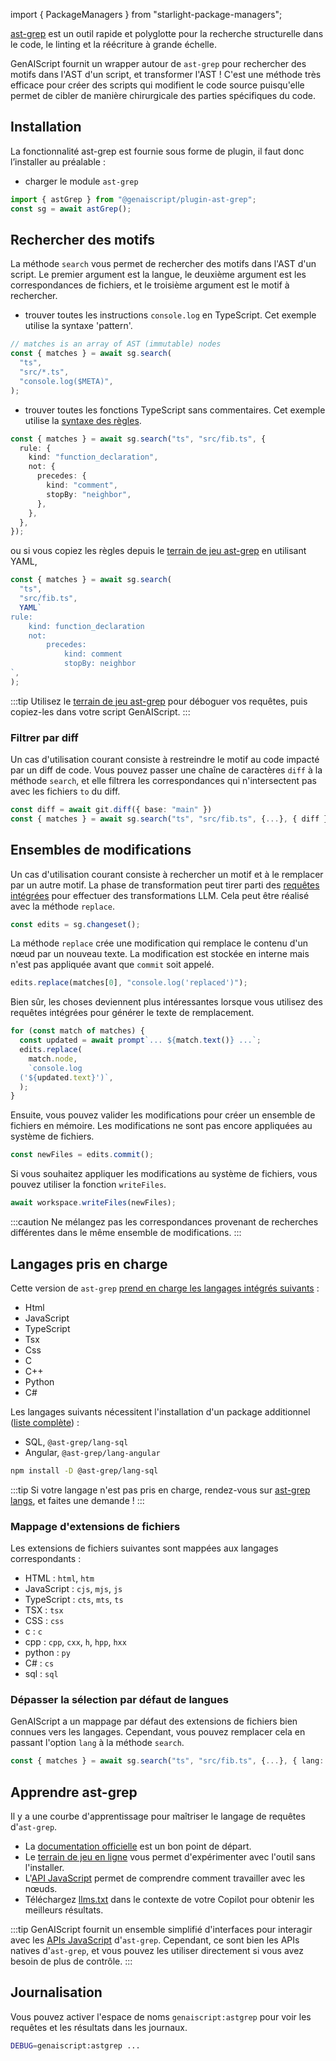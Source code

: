 import { PackageManagers } from "starlight-package-managers";

[ast-grep](https://ast-grep.github.io/) est un outil rapide et polyglotte pour la recherche structurelle dans le code, le linting et la réécriture à grande échelle.

GenAIScript fournit un wrapper autour de `ast-grep` pour rechercher des motifs dans l'AST d'un script,
et transformer l'AST ! C'est une méthode très efficace pour créer des scripts qui modifient le code source puisqu'elle permet
de cibler de manière chirurgicale des parties spécifiques du code.

## Installation

La fonctionnalité ast-grep est fournie sous forme de plugin, il faut donc l’installer au préalable :

<PackageManagers pkg="@genaiscript/plugin-ast-grep" />

* charger le module `ast-grep`

```ts
import { astGrep } from "@genaiscript/plugin-ast-grep";
const sg = await astGrep();
```

## Rechercher des motifs

La méthode `search` vous permet de rechercher des motifs dans l'AST d'un script.
Le premier argument est la langue, le deuxième argument est les correspondances de fichiers, et le troisième argument est le motif à rechercher.

* trouver toutes les instructions `console.log` en TypeScript. Cet exemple utilise la syntaxe 'pattern'.

```ts
// matches is an array of AST (immutable) nodes
const { matches } = await sg.search(
  "ts",
  "src/*.ts",
  "console.log($META)",
);
```

* trouver toutes les fonctions TypeScript sans commentaires. Cet exemple utilise la [syntaxe des règles](https://ast-grep.github.io/reference/rule.html).

```ts
const { matches } = await sg.search("ts", "src/fib.ts", {
  rule: {
    kind: "function_declaration",
    not: {
      precedes: {
        kind: "comment",
        stopBy: "neighbor",
      },
    },
  },
});
```

ou si vous copiez les règles depuis le [terrain de jeu ast-grep](https://ast-grep.github.io/playground.html) en utilisant YAML,

```ts
const { matches } = await sg.search(
  "ts",
  "src/fib.ts",
  YAML`
rule:
    kind: function_declaration
    not:
        precedes: 
            kind: comment
            stopBy: neighbor
`,
);
```

:::tip
Utilisez le [terrain de jeu ast-grep](https://ast-grep.github.io/playground.html) pour déboguer vos requêtes,
puis copiez-les dans votre script GenAIScript.
:::

### Filtrer par diff

Un cas d'utilisation courant consiste à restreindre le motif au code impacté par un diff de code.
Vous pouvez passer une chaîne de caractères `diff` à la méthode `search`, et elle filtrera les correspondances
qui n'intersectent pas avec les fichiers `to` du diff.

```ts "{ diff }" wrap
const diff = await git.diff({ base: "main" })
const { matches } = await sg.search("ts", "src/fib.ts", {...}, { diff })
```

## Ensembles de modifications

Un cas d'utilisation courant consiste à rechercher un motif et à le remplacer par un autre motif. La phase de transformation peut tirer parti des
[requêtes intégrées](../../../reference/reference/scripts/inline-prompts/) pour effectuer des transformations LLM.
Cela peut être réalisé avec la méthode `replace`.

```js
const edits = sg.changeset();
```

La méthode `replace` crée une modification qui remplace le contenu d'un nœud par un nouveau texte.
La modification est stockée en interne mais n'est pas appliquée avant que `commit` soit appelé.

```js
edits.replace(matches[0], "console.log('replaced')");
```

Bien sûr, les choses deviennent plus intéressantes lorsque vous utilisez des requêtes intégrées pour générer le texte de remplacement.

```js wrap
for (const match of matches) {
  const updated = await prompt`... ${match.text()} ...`;
  edits.replace(
    match.node,
    `console.log
  ('${updated.text}')`,
  );
}
```

Ensuite, vous pouvez valider les modifications pour créer un ensemble de fichiers en mémoire. Les modifications ne sont pas encore appliquées
au système de fichiers.

```js
const newFiles = edits.commit();
```

Si vous souhaitez appliquer les modifications au système de fichiers, vous pouvez utiliser la fonction `writeFiles`.

```js
await workspace.writeFiles(newFiles);
```

:::caution
Ne mélangez pas les correspondances provenant de recherches différentes dans le même ensemble de modifications.
:::

## Langages pris en charge

Cette version de `ast-grep` [prend en charge les langages intégrés suivants](https://ast-grep.github.io/reference/api.html#supported-languages) :

* Html
* JavaScript
* TypeScript
* Tsx
* Css
* C
* C++
* Python
* C#

Les langages suivants nécessitent l'installation d'un package additionnel ([liste complète](https://www.npmjs.com/search?q=keywords\:ast-grep-lang)) :

* SQL, `@ast-grep/lang-sql`
* Angular, `@ast-grep/lang-angular`

```sh
npm install -D @ast-grep/lang-sql
```

:::tip
Si votre langage n'est pas pris en charge, rendez-vous sur [ast-grep langs](https://github.com/ast-grep/langs/issues), et faites une demande !
:::

### Mappage d'extensions de fichiers

Les extensions de fichiers suivantes sont mappées aux langages correspondants :

* HTML : `html`, `htm`
* JavaScript : `cjs`, `mjs`, `js`
* TypeScript : `cts`, `mts`, `ts`
* TSX : `tsx`
* CSS : `css`
* c : `c`
* cpp : `cpp`, `cxx`, `h`, `hpp`, `hxx`
* python : `py`
* C# : `cs`
* sql : `sql`

### Dépasser la sélection par défaut de langues

GenAIScript a un mappage par défaut des extensions de fichiers bien connues vers les langages.
Cependant, vous pouvez remplacer cela en passant l'option `lang` à la méthode `search`.

```ts "{ lang: "ts" }"
const { matches } = await sg.search("ts", "src/fib.ts", {...}, { lang: "ts" })
```

## Apprendre ast-grep

Il y a une courbe d'apprentissage pour maîtriser le langage de requêtes d'`ast-grep`.

* La [documentation officielle](https://ast-grep.github.io/docs/) est un bon point de départ.
* Le [terrain de jeu en ligne](https://ast-grep.github.io/playground.html) vous permet d'expérimenter avec l'outil sans l'installer.
* L'[API JavaScript](https://ast-grep.github.io/guide/api-usage/js-api.html#inspection) permet de comprendre comment travailler avec les nœuds.
* Téléchargez [llms.txt](https://ast-grep.github.io/llms-full.txt) dans le contexte de votre Copilot pour obtenir les meilleurs résultats.

:::tip
GenAIScript fournit un ensemble simplifié d'interfaces pour interagir avec les [APIs JavaScript](https://ast-grep.github.io/guide/api-usage/js-api.html) d'`ast-grep`.
Cependant, ce sont bien les APIs natives d'`ast-grep`, et vous pouvez les utiliser directement si vous avez besoin de plus de contrôle.
:::

## Journalisation

Vous pouvez activer l'espace de noms `genaiscript:astgrep` pour voir les requêtes et les résultats dans les journaux.

```sh
DEBUG=genaiscript:astgrep ...
```